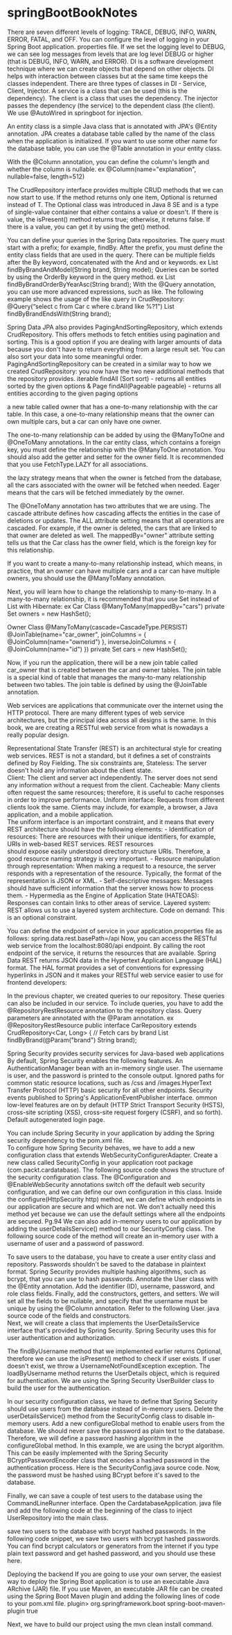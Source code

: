# springBootBookNotes

There are seven different levels of logging: TRACE, DEBUG, INFO, WARN, ERROR, FATAL, and OFF. You can configure the level of logging in your Spring Boot application. properties file.
If we set the logging level to DEBUG, we can see log messages from levels that are log level DEBUG or higher (that is DEBUG, INFO, WARN, and ERROR).
DI is a software development technique where we can create objects that depend on other objects. DI helps with interaction between classes but at the same time keeps the classes independent.
There are three types of classes in DI - Service, Client, Injector.
A service is a class that can be used (this is the dependency).
The client is a class that uses the dependency. 
The injector passes the dependency (the service) to the dependent class (the client).
We use @AutoWired in springboot for injection.

An entity class is a simple Java class that is annotated with JPA's @Entity annotation.
JPA creates a database table called by the name of the class when the application is initialized. If you want to use some other name for the database table, you can use the @Table annotation in your entity class.

With the @Column annotation, you can define the column's length and whether the column is nullable. 
ex @Column(name="explanation", nullable=false, length=512)

The CrudRepository interface provides multiple CRUD methods that we can now start to use.
If the method returns only one item, Optional<T> is returned instead of T. The
Optional class was introduced in Java 8 SE and is a type of single-value container that either contains a value or doesn't. If there is value, the isPresent() method returns true; otherwise, it returns false. If there is a value, you can get it by using the get() method.

You can define your queries in the Spring Data repositories. The query must start with a prefix; for example, findBy. After the prefix, you must define the entity class fields that are used in the query. 
There can be multiple fields after the By keyword, concatenated with the And and or keywords.
ex List<Car> findByBrandAndModel(String brand, String model);
Queries can be sorted by using the OrderBy keyword in the query method.
ex List<Car> findByBrandOrderByYearAsc(String brand);
With the @Query annotation, you can use more advanced expressions, such as like. The following example shows the usage of the like query in CrudRepository:
@Query(“select c from Car c where c.brand like %?1")
List<Car> findByBrandEndsWith(String brand);

Spring Data JPA also provides PagingAndSortingRepository, which extends CrudRepository. This offers methods to fetch entities using pagination and sorting. This is a good option if you are dealing with larger amounts of data because you don't have to return everything from a large result set. You can also sort
your data into some meaningful order. PagingAndSortingRepository can be created in a similar way to how we created CrudRepository:
you now have the two new additional methods that the repository provides. 
iterable<T> findAll (Sort sort) - returns all entities sorted by the given options
&
Page<T> findAll(Pageable pageable) - returns all entities according to the given paging options

a new table called owner that has a one-to-many relationship with the car table. In this case, a one-to-many relationship means that the owner can own multiple cars, but a car can only have one owner. 

The one-to-many relationship can be added by using the @ManyToOne and @OneToMany annotations. In the car entity class, which contains a foreign key,
you must define the relationship with the @ManyToOne annotation. You should also add the getter and setter for the owner field. It is recommended that you use FetchType.LAZY for all associations.

the lazy strategy means that when the owner is fetched from the database, all the cars associated with the owner will be fetched when needed. Eager means that the cars will be fetched immediately by the owner.

The @OneToMany annotation has two attributes that we are using. The cascade attribute defines how cascading affects the entities in the case of deletions or updates. The ALL attribute setting means that all operations are cascaded. For example, if the owner is deleted, the cars that are linked to that owner are deleted as well. The mappedBy="owner" attribute setting tells us that the Car class has the owner field, which is the foreign key for this relationship.

If you want to create a many-to-many relationship instead, which means, in practice, that an owner can have multiple cars and a car can have multiple owners, you should use the @ManyToMany annotation. 
  
Next, you will learn how to change the relationship to many-to-many. In a many-to-many
relationship, it is recommended that you use Set instead of List with Hibernate:
  ex Car Class @ManyToMany(mappedBy="cars")
private Set<Owner> owners = new HashSet<Owner>();
  
  Owner Class @ManyToMany(cascade=CascadeType.PERSIST)
@JoinTable(name="car_owner",
joinColumns = { @JoinColumn(name="ownerid") },
inverseJoinColumns = { @JoinColumn(name="id") })
private Set<Car> cars = new HashSet<Car>();
  
  Now, if you run the application, there will be a new join table called car_owner that is created between the car and owner tables. The join table is a special kind of table that manages the many-to-many relationship between two tables. The join table is defined by using the @JoinTable annotation. 
  
  
  
Web services are applications that communicate over the internet using the HTTP protocol. There are many different types of web service architectures, but the principal idea across all designs is the same. In this book, we are creating a RESTful web service from what is nowadays a really popular design.

Representational State Transfer (REST) is an architectural style for creating web services. REST is not a standard, but it defines a set of constraints defined by Roy Fielding.
  The six constraints are,
Stateless: The server doesn't hold any information about the client state.  
Client: The client and server act independently. The server does not send any
information without a request from the client.
Cacheable: Many clients often request the same resources; therefore, it is useful to cache responses in order to improve performance.
Uniform interface: Requests from different clients look the same. Clients may include, for example, a browser, a Java application, and a mobile application.  
            The uniform interface is an important constraint, and it means that every REST architecture should have the following elements:
           - Identification of resources: There are resources with their unique identifiers, for example, URIs in web-based REST services. REST resources          
            should expose easily understood directory structure URIs. Therefore, a good resource naming strategy is very important.
           - Resource manipulation through representation: When making a request to
            a resource, the server responds with a representation of the resource. Typically, the format of the representation is JSON or XML.
           - Self-descriptive messages: Messages should have sufficient information that the server knows how to process them.
           - Hypermedia as the Engine of Application State (HATEOAS): Responses can contain links to other areas of service.
Layered system: REST allows us to use a layered system architecture.
Code on demand: This is an optional constraint.
  
  
  
  You can define the endpoint of service in your application.properties file as follows:
  spring.data.rest.basePath=/api
Now, you can access the RESTful web service from the localhost:8080/api endpoint. By calling the root endpoint of the service, it returns the resources that are available. Spring Data REST returns JSON data in the Hypertext Application Language (HAL) format. The HAL format provides a set of conventions for expressing hyperlinks in JSON and it makes your RESTful web service easier to use for frontend developers:
  
  In the previous chapter, we created queries to our repository. These queries
can also be included in our service. To include queries, you have to add the @RepositoryRestResource annotation to the repository class. Query parameters are annotated with the @Param annotation.
  ex @RepositoryRestResource
public interface CarRepository extends CrudRepository<Car,
Long> {
// Fetch cars by brand
List<Car> findByBrand(@Param("brand") String brand);
  
  
Spring Security provides security services for Java-based web applications  
By default, Spring Security enables the following features.
    An AuthenticationManager bean with an in-memory single user. The username is user, and the password is printed to the console output.
    Ignored paths for common static resource locations, such as /css and /images.HyperText Transfer Protocol (HTTP) basic security for all other endpoints.
    Security events published to Spring's ApplicationEventPublisher interface.
    ommon low-level features are on by default (HTTP Strict Transport Security (HSTS), cross-site scripting (XSS), cross-site request forgery (CSRF), and                 so forth).
    Default autogenerated login page.
  
You can include Spring Security in your application by adding the Spring security dependency to the pom.xml file.  
  To configure how Spring Security behaves, we have to add a new configuration class
that extends WebSecurityConfigurerAdapter. Create a new class called SecurityConfig in your application root package (com.packt.cardatabase). The following source code shows the structure of the security configuration class. The @Configuration and @EnableWebSecurity annotations switch off the default web security configuration, and we can define our own configuration in this class. Inside the configure(HttpSecurity http) method, we can define which endpoints in our application are secure and which are not. We don't actually need this method yet because we can use the default settings where all the endpoints are secured.
  Pg.94
We can also add in-memory users to our application by adding the userDetailsService() method to our SecurityConfig class. The following source code of the method will create an in-memory user with a username of user and a password of password.

To save users to the database, you have to create a user entity class and repository. Passwords shouldn't be saved to the database in plaintext format. Spring Security provides multiple hashing algorithms, such as bcrypt, that you can use to hash passwords. 
Annotate the User class with the @Entity annotation. Add the identifier (ID), username, password, and role class fields. Finally, add the constructors, getters, and setters. We will set all the fields to be nullable, and specify that the username must be unique by using the @Column annotation. Refer to the following User. java source code of the fields and constructors.  
Next, we will create a class that implements the UserDetailsService interface that's provided by Spring Security. Spring Security uses this for user authentication and authorization.

The findByUsername method that we implemented earlier returns Optional, therefore we can use
the isPresent() method to check if user exists. If user doesn't exist,
we throw a UsernameNotFoundException exception. The loadByUsername method returns the UserDetails object, which is required for authentication.
We are using the Spring Security UserBuilder class to build the user for the authentication.
  
  In our security configuration class, we have to define that Spring Security
should use users from the database instead of in-memory users. Delete the userDetailsService() method from the SecurityConfig class to disable in-memory users. Add a new configureGlobal method to enable users from the database. We should never save the password as plain text to the database. Therefore, we will define a password hashing algorithm in the configureGlobal method. In this example, we are using the bcrypt algorithm. This can be
easily implemented with the Spring Security BCryptPasswordEncoder
class that encodes a hashed password in the authentication process. Here is the SecurityConfig.java source code. Now, the password must be hashed using BCrypt before it's saved to the database.
  
Finally, we can save a couple of test users to the database using the CommandLineRunner interface. Open the CardatabaseApplication. java file and add the following code at the beginning of the class to inject UserRepository into the main class.
  
 save two users to the database with bcrypt hashed passwords. In the following code snippet, we save two users with bcrypt hashed passwords. You can find bcrypt calculators or generators from the internet if you type plain text password and get hashed password, and you should use these here.

  
Deploying the backend
If you are going to use your own server, the easiest way to deploy the Spring Boot application is to use an executable Java ARchive (JAR) file. If you use Maven, an executable JAR file can be created using the Spring Boot Maven plugin and adding the following lines of code to your pom.xml file.
  plugin>
<groupId>org.springframework.boot</groupId>
<artifactId>spring-boot-maven-plugin</artifactId>
<configuration>
<executable>true</executable>
</configuration>
</plugin>
  
  Next, we have to build our project using the mvn clean install command.
  
